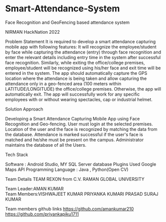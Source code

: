 # Smart-Attendance-System
Face Recognition and GeoFencing based attendance system

NIRMAN HackNation 2022

Problem Statement
It is required to develop a smart attendance capturing mobile app with following features: 
It will recognize the employee/student by face while capturing the attendance (entry) through face recognition and enter the relevant details including entry time in the system after successful face recognition. Similarly, while exiting the office/college premises, employee/student will be recognized using his/her face and exit time will be entered in the system.
The app should automatically capture the GPS location where the attendance is being taken and allow capturing the attendance only in a geo-fenced area (100 meters within LATITUDE/LONGITUDE) the office/college premises. Otherwise, the app will automatically exit.
The app will successfully work for any specific employees with or without wearing spectacles, cap or industrial helmet.




Solution Approach

Developing a Smart Attendance Capturing Mobile App using Face Recognition and Geo-fencing.
User must login at the selected premises.
Location of the user and the face is recognized by matching the data from the database.
Attendance is marked successful if the user's face is matched and he/she must be present on the campus.
Administrator maintains the database of all the Users.




Tech Stack

Software :
Android Studio, MY SQL Server database
Plugins Used
Google Maps API
Programming Language :
Java , Python(Open CV)



Team Details
TEAM REXON from C.V. RAMAN GLOBAL UNIVERSITY

Team Leader:AMAN KUMAR                                    
Team Members:VISHWAJEET KUMAR
PRIYANKA KUMARI PRASAD
SURAJ KUMAR




Team members github links
https://github.com/amankumar210
https://github.com/priyankapiku1711

